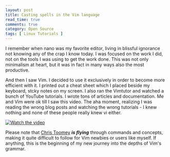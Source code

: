 ```yaml
---
layout: post
title: Casting spells in the Vim language
read_time: true  
comments: true
category: Open Source
tags: [ Linux Tutorials ]
---
```


I remember when nano was my favorite editor, living in blissful ignorance not knowing any of the crap I know today. I was focused on the work I did, not on the tools I was using to get the work done. This was not only minimalism at heart, but it was in fact in many ways also the most productive.

And then I saw Vim. I decided to use it exclusively in order to become more efficient with it. I printed out a cheat sheet which I placed beside my keyboard, stcky notes on my screen. I also ran the Vimtutor and watched a bunch of YouTube tutorials. I wrote tons of articles and documentation. Me and Vim were ok till I saw this video. The aha moment, realizing I was reading the wrong blog posts and watching the wrong tutorials - I knew nothing and none of these people really knew vi either.

[![Watch the video](https://img.youtube.com/vi/wlR5gYd6um0/maxresdefault.jpg)](https://youtu.be/wlR5gYd6um0)

Please note that [Chris Toomey](https://ctoomey.com/) ***is flying*** through commands and concepts, making it quite difficult to follow for Vim newbies or users like myself. If anything, this is the beginning of my new journey into the depths of Vim's grammar. 
